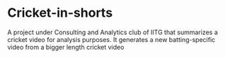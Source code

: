 # Cricket-in-shorts
A project under Consulting and Analytics club of IITG that summarizes a cricket video for analysis purposes. It generates a new batting-specific video from a bigger length cricket video
